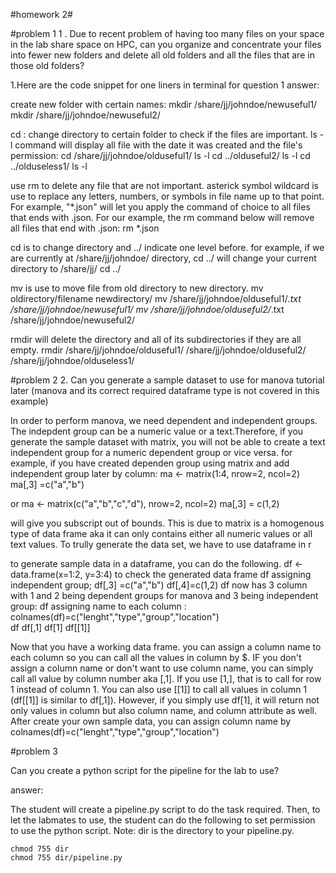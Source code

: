 #homework 2#

#problem 1
1 . Due to recent problem of having too many files on your space in the lab share space on HPC, can you organize and concentrate your files into fewer new folders and delete all old folders and all the files that are in those old folders?

1.Here are the code snippet for one liners in terminal for question 1 answer:


create new folder with certain names:
    mkdir /share/jj/johndoe/newuseful1/
    mkdir /share/jj/johndoe/newuseful2/

cd : change directory to certain folder to check if the files are important. ls -l command will display all file with the date it was created and the file's permission:
    cd /share/jj/johndoe/olduseful1/
    ls -l
    cd ../olduseful2/
    ls -l
    cd ../olduseless1/
    ls -l

use rm to delete any file that are not important. asterick symbol wildcard is use to replace any letters, numbers, or symbols in file name up to that point. For example, "*.json" will let you apply the command of choice to all files that ends with .json. For our example,  the rm command below will remove all files that end with .json:
    rm *.json

cd is to change directory and ../ indicate one level before. for example, if we are currently at /share/jj/johndoe/ directory, cd ../ will change your current directory to /share/jj/
    cd ../

mv is use to move file from old directory to new directory. mv oldirectory/filename newdirectory/
    mv /share/jj/johndoe/olduseful1/*.txt /share/jj/johndoe/newuseful1/
    mv /share/jj/johndoe/olduseful2/*.txt /share/jj/johndoe/newuseful2/

rmdir will delete the directory and all of its subdirectories if they are all empty.
    rmdir /share/jj/johndoe/olduseful1/ /share/jj/johndoe/olduseful2/ /share/jj/johndoe/olduseless1/


#problem 2
2. Can you generate a sample dataset to use for manova tutorial later (manova and its correct required dataframe type is not covered in this example)

In order to perform manova, we need dependent and independent groups. The indepdent group can be a numeric value or a text.Therefore, if you generate the sample dataset with matrix, you will not be able to create a text independent group for a numeric dependent group or vice versa.
for example, if you have created dependen group using matrix and add independent group later by column:
    ma <- matrix(1:4, nrow=2, ncol=2)
    ma[,3] =c("a","b")

or
    ma <- matrix(c("a","b","c","d"), nrow=2, ncol=2)
    ma[,3] = c(1,2)

will give you subscript out of bounds. This is due to matrix is a homogenous type of data frame aka it can only contains either all numeric values or all text values. To trully generate the data set, we have to use dataframe in r

to generate sample data in a dataframe, you can do the following.
    df <- data.frame(x=1:2, y=3:4)
to check the generated data frame
    df
assigning independent group;
    df[,3] =c("a","b")
    df[,4]=c(1,2)
df now has 3 column with 1 and 2 being dependent groups for manova and 3 being independent group:
    df
assigning name to each column :
    colnames(df)=c("lenght","type","group","location")  
    df
    df[,1]
    df[1]
    df[[1]]

Now that you have a working data frame. you can assign a column name to each column so you can call all the values in column by $. IF you don't assign a column name or don't want to use column name, you can simply call all value by column number aka [,1]. If you use [1,], that is to call for row 1 instead of column 1. You can also use [[1]] to call all values in column 1 (df[[1]] is similar to df[,1]). However, if you simply use df[1], it will return not only values in column but also column name, and column attribute as well.
After create your own sample data, you can assign column name by
    colnames(df)=c("lenght","type","group","location")

#problem 3

Can you create a python script for the pipeline for the lab to use?

answer:

The student will create a pipeline.py script to do the task required. Then, to let the labmates to use, the student can do the following to set permission to use the python script. Note: dir is the directory to your pipeline.py.

    chmod 755 dir
    chmod 755 dir/pipeline.py
